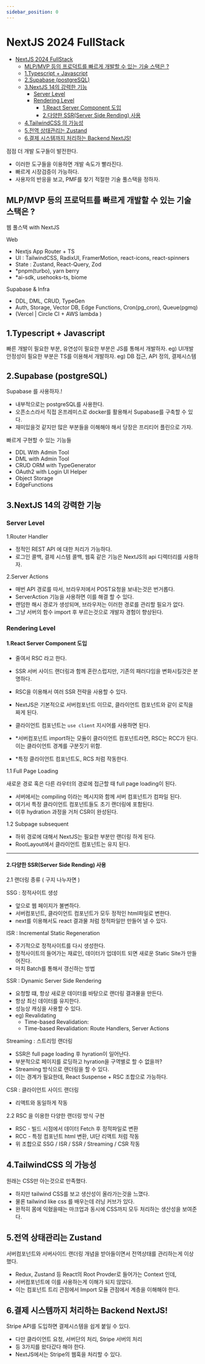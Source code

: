 ```yaml
---
sidebar_position: 0
---
```

# NextJS 2024 FullStack

- [NextJS 2024 FullStack](#nextjs-2024-fullstack)
  - [MLP/MVP 등의 프로덕트를 빠르게 개발할 수 있는 기술 스택은 ?](#mlpmvp-등의-프로덕트를-빠르게-개발할-수-있는-기술-스택은-)
  - [1.Typescript + Javascript](#1typescript--javascript)
  - [2.Supabase (postgreSQL)](#2supabase-postgresql)
  - [3.NextJS 14의 강력한 기능](#3nextjs-14의-강력한-기능)
    - [Server Level](#server-level)
    - [Rendering Level](#rendering-level)
      - [1.React Server Component 도입](#1react-server-component-도입)
      - [2.다양한 SSR(Server Side Rending) 사용](#2다양한-ssrserver-side-rending-사용)
  - [4.TailwindCSS 의 가능성](#4tailwindcss-의-가능성)
  - [5.전역 상태관리는 Zustand](#5전역-상태관리는-zustand)
  - [6.결제 시스템까지 처리하는 Backend NextJS!](#6결제-시스템까지-처리하는-backend-nextjs)


점점 더 개발 도구들이 발전한다.  
- 이러한 도구들을 이용하면 개발 속도가 빨라진다.   
- 빠르게 시장검증이 가능하다.  
- 사용자의 반응을 보고, PMF를 찾기 적절한 기술 풀스택을 정하자.  


## MLP/MVP 등의 프로덕트를 빠르게 개발할 수 있는 기술 스택은 ?  

웹 풀스택 with NextJS   

Web
- Nextjs App Router + TS   
- UI : TailwindCSS, RadixUI, FramerMotion, react-icons, react-spinners    
- State : Zustand, React-Query, Zod  
- *pnpm(turbo), yarn berry  
- *ai-sdk, usehooks-ts, biome   

Supabase & Infra  
- DDL, DML, CRUD, TypeGen   
- Auth, Storage, Vector DB, Edge Functions, Cron(pg_cron), Queue(pgmq)  
- (Vercel | Circle CI + AWS lambda  )


## 1.Typescript + Javascript  

빠른 개발이 필요한 부분, 유연성이 필요한 부분은 JS를 통해서 개발하자. eg) UI개발  
안정성이 필요한 부분은 TS를 이용해서 개발하자. eg) DB 접근, API 정의, 결제시스템   

## 2.Supabase (postgreSQL)  

Supabase 를 사용하자.!  
- 내부적으로는 postgreSQL를 사용한다.  
- 오픈소스라서 직접 온프레미스로 docker를 활용해서 Supabase를 구축할 수 있다.  
- 재미있을것 같지만 많은 부분들을 이해해야 해서 당장은 프리티어 플린으로 가자. 

빠르게 구현할 수 있는 기능들  
- DDL With Admin Tool  
- DML with Admin Tool  
- CRUD ORM with TypeGenerator  
- OAuth2 with Login UI Helper  
- Object Storage    
- EdgeFunctions  

## 3.NextJS 14의 강력한 기능  

### Server Level  

1.Router Handler  
- 정적인 REST API 에 대한 처리가 가능하다.  
- 로그인 콜백, 결제 시스템 콜백, 웹훅 같은 기능은 NextJS의 api 디렉터리를 사용하자.  


2.Server Actions  
- 매번 API 경로를 따서, 브라우저에서 POST요청을 보내는것은 번거롭다.  
- ServerAction 기능을 사용하면 이를 해결 할 수 있다.  
- 랜덤한 해시 경로가 생성되며, 브라우저는 이러한 경로를 관리할 필요가 없다.  
- 그냥 서버의 함수 import 후 부르는것으로 개발자 경험이 향상된다.  


### Rendering Level  

#### 1.React Server Component 도입  
- 줄여서  RSC 라고 한다.  
- SSR 서버 사이드 랜더링과 함께 혼란스럽지만, 기존의 패러다임을 변화시킬것은 분명하다.  
- RSC을 이용해서 여러 SSR 전략을 사용할 수 있다.  
- NextJS은 기본적으로 서버컴포넌트 이므로, 클라이언트 컴포넌트와 같이 로직을 짜게 된다.  
- 클라이언트 컴포넌트는 `use client` 지시어를 사용하면 된다.  

- *서버컴포넌트 import하는 모듈이 클라이언트 컴포넌트라면, RSC는 RCC가 된다. 이는 클라이언트 경계를 구분짓기 위함.  
- *특정 클라이언트 컴포넌트도, RCS 처럼 작동한다.  

1.1 Full Page Loading  

새로운 경로 혹은 다른 라우터의 경로에 접근할 때 full page loading이 된다.  
- 서버에서는 compiling 이라는 메시지와 함께 서버 컴포넌트가 컴파일 된다.  
- 여기서 특정 클라이언트 컴포넌트들도 초기 랜더링에 포함된다.  
- 이후 hydration 과정을 거처 CSR이 완성된다.  


1.2 Subpage subsequent  
- 하위 경로에 대해서 NextJS는 필요한 부분만 랜더링 하게 된다.  
- RootLayout에서 클라이언트 컴포넌트는 유지 된다.  

---

#### 2.다양한 SSR(Server Side Rending) 사용  

2.1 랜더링 종류 ( 구지 나누자면 )    

SSG : 정적사이트 생성  
- 앞으로 웹 페이지가 불변하다.  
- 서버컴포넌트, 클라이언트 컴포넌트가 모두 정적인 html파일로 변한다.  
- next를 이용해서도 react 결과물 처럼 정적파일만 만들어 낼 수 있다.  

ISR : Incremental Static Regeneration
- 주기적으로 정적사이트를 다시 생성한다.  
- 정적사이트의 들어가는 재료인, 데이터가 업데이트 되면 새로운 Static Site가 만들어진다.  
- 마치 Batch를 통해서 갱신하는 방법  

SSR : Dynamic Server Side Rendering  
- 요청할 떄, 항상 새로운 데이터를 바탕으로 랜더링 결과물을 만든다.  
- 항상 최신 데이터를 유지한다.  
- 성능상 캐싱을 사용할 수 있다.  
- eg) Revalidating
  - Time-based Revalidation: 
  - Time-based Revalidation: Route Handlers, Server Actions

Streaming : 스트리밍 랜더링  
- SSR은 full page loading 후 hyration이 일어난다.  
- 부분적으로 페이지를 로딩하고 hyration을 구역별로 할 수 없을까? 
- Streaming 방식으로 랜더링을 할 수 있다.  
- 이는 경계가 필요한데, React Suspense + RSC 조합으로 가능하다.   

CSR : 클라이언트 사이드 랜더링  
- 리액트와 동일하게 작동


2.2 RSC 을 이용한 다양한 랜더링 방식 구현

- RSC - 빌드 시점에서 데이터 Fetch 후 정적파일로 변환  
- RCC - 특정 컴포넌트 html 변환, UI단 리액트 처럼 작동  
- 위 조합으로 SSG / ISR / SSR / Streaming / CSR 작동  


## 4.TailwindCSS 의 가능성  

원래는 CSS만 아는것으로 만족했다.  
- 하지만 tailwind CSS를 보고 생산성이 올라가는것을 느꼈다.  
- 물론 tailwind like css 를 배우는데 러닝 커브가 있다.  
- 완적히 몸에 익혔을때는 마크업과 동시에 CSS까지 모두 처리하는 생산성을 보여준다.  


## 5.전역 상태관리는 Zustand  

서버컴포넌트와 서버사이드 랜더링 개념을 받아들이면서 전역상태를 관리하는게 이상했다.  
- Redux, Zustand 등 React의 Root Provder로 들어가는 Context 인데,
- 서버컴포넌트에 이를 사용하는게 이해가 되지 않았다.  
- 이는 컴포넌트 트리 관점에서 Import 모듈 관점에서 계층을 이해해야 한다.  

## 6.결제 시스템까지 처리하는 Backend NextJS!  

Stripe API를 도입하면 결제시스템을 쉽게 붙일 수 있다.  
- 다만 클라이언트 요청, 서버단의 처리, Stripe 서버의 처리  
- 등 3가지를 왔다갔다 해야 한다.  
- NextJS에서는 Stripe의 웹훅을 처리할 수 있다.  